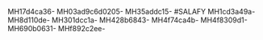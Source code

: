 MH17d4ca36-
MH03ad9c6d0205-
MH35addc15-
#SALAFY
MH1cd3a49a-
MH8d110de-
MH301dcc1a-
MH428b6843-
MH4f74ca4b-
MH4f8309d1-
MH690b0631-
MHf892c2ee-